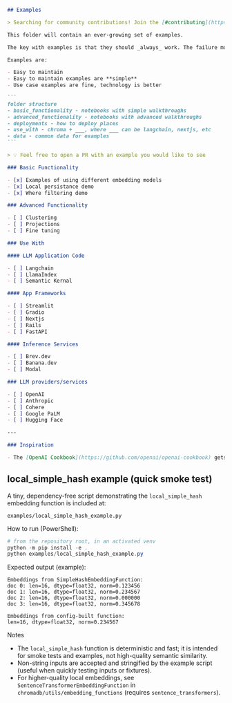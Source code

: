 ````markdown
## Examples

> Searching for community contributions! Join the [#contributing](https://discord.com/channels/1073293645303795742/1074711539724058635) Discord Channel to discuss.

This folder will contain an ever-growing set of examples.

The key with examples is that they should _always_ work. The failure mode of examples folders is that they get quickly deprecated.

Examples are:

- Easy to maintain
- Easy to maintain examples are **simple**
- Use case examples are fine, technology is better

```
folder structure
- basic_functionality - notebooks with simple walkthroughs
- advanced_functionality - notebooks with advanced walkthroughs
- deployments - how to deploy places
- use_with - chroma + ___, where ___ can be langchain, nextjs, etc
- data - common data for examples
```

> 💡 Feel free to open a PR with an example you would like to see

### Basic Functionality

- [x] Examples of using different embedding models
- [x] Local persistance demo
- [x] Where filtering demo

### Advanced Functionality

- [ ] Clustering
- [ ] Projections
- [ ] Fine tuning

### Use With

#### LLM Application Code

- [ ] Langchain
- [ ] LlamaIndex
- [ ] Semantic Kernal

#### App Frameworks

- [ ] Streamlit
- [ ] Gradio
- [ ] Nextjs
- [ ] Rails
- [ ] FastAPI

#### Inference Services

- [ ] Brev.dev
- [ ] Banana.dev
- [ ] Modal

### LLM providers/services

- [ ] OpenAI
- [ ] Anthropic
- [ ] Cohere
- [ ] Google PaLM
- [ ] Hugging Face

---

### Inspiration

- The [OpenAI Cookbook](https://github.com/openai/openai-cookbook) gets a lot of things right
````

## local_simple_hash example (quick smoke test)

A tiny, dependency-free script demonstrating the `local_simple_hash` embedding function is included at:

`examples/local_simple_hash_example.py`

How to run (PowerShell):

```powershell
# from the repository root, in an activated venv
python -m pip install -e .
python examples/local_simple_hash_example.py
```

Expected output (example):

```
Embeddings from SimpleHashEmbeddingFunction:
doc 0: len=16, dtype=float32, norm=0.123456
doc 1: len=16, dtype=float32, norm=0.234567
doc 2: len=16, dtype=float32, norm=0.000000
doc 3: len=16, dtype=float32, norm=0.345678

Embeddings from config-built function:
len=16, dtype=float32, norm=0.234567
```

Notes

- The `local_simple_hash` function is deterministic and fast; it is intended for smoke tests and examples, not high-quality semantic similarity.
- Non-string inputs are accepted and stringified by the example script (useful when quickly testing inputs or fixtures).
- For higher-quality local embeddings, see `SentenceTransformerEmbeddingFunction` in `chromadb/utils/embedding_functions` (requires `sentence_transformers`).

